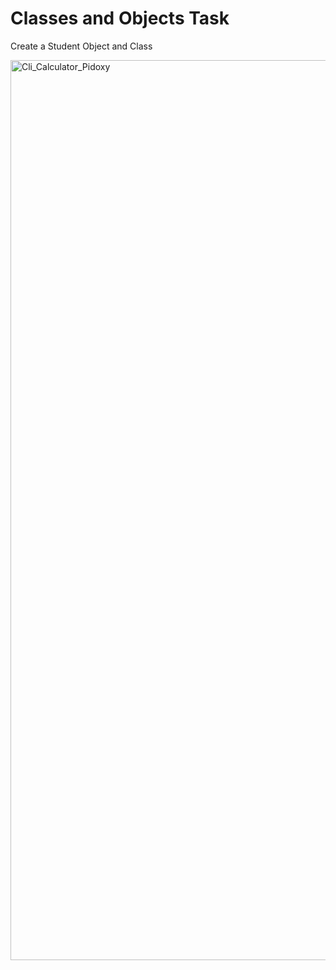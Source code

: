 # Classes and Objects Task

  Create a Student Object and Class

<img width="1440" alt="Cli_Calculator_Pidoxy" src="https://user-images.githubusercontent.com/56538561/168654069-bed7bdfd-cd09-4c07-9b65-95606204ac52.png">
